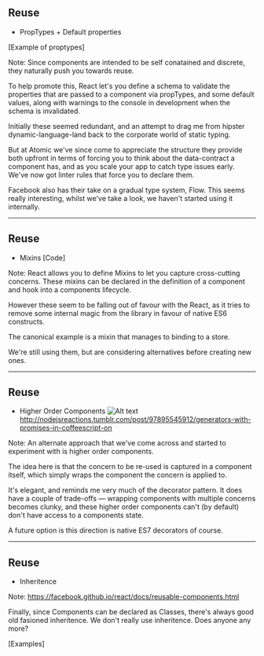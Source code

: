 ## Reuse
- PropTypes + Default properties

[Example of proptypes]

Note:
Since components are intended to be self conatained and discrete, they naturally push you towards reuse.

To help promote this, React let's you define a schema to validate the properties that are passed to a component via propTypes, and some default values, along with warnings to the console in development when the schema is invalidated.

Initially these seemed redundant, and an attempt to drag me from hipster dynamic-language-land back to the corporate world of static typing. 

But at Atomic we've since come to appreciate the structure they provide both upfront in terms of forcing you to think about the data-contract a component has, and as you scale your app to catch type issues early. We've now got linter rules that force you to declare them.

Facebook also has their take on a gradual type system, Flow. This seems really interesting, whilst we've take a look, we haven't started using it internally.

---

## Reuse
- Mixins
[Code]

Note:
React allows you to define Mixins to let you capture cross-cutting concerns. These mixins can be declared in the definition of a component and hook into  a components lifecycle. 

However these seem to be falling out of favour with the React, as it tries to remove some internal magic from the library in favour of native ES6 constructs. 

The canonical example is a mixin that manages to binding to a store.


We're still using them, but are considering alternatives before creating new ones.


---



## Reuse
- Higher Order Components
![Alt text](http://33.media.tumblr.com/95b9d8431394cee49db9d71d4b74a8f3/tumblr_mteojg2Xnu1qa0g7uo1_400.gif:large "Higher Order Components")
http://nodejsreactions.tumblr.com/post/97895545912/generators-with-promises-in-coffeescript-on

Note:
An alternate approach that we've come across and started to experiment with is higher order components.

The idea here is that the concern to be re-used is captured in a component itself, which simply wraps the component the concern is applied to.

It's elegant, and reminds me very much of the decorator pattern. It does have a couple of trade-offs — wrapping components with multiple concerns becomes clunky, and these higher order components can't (by default) don't have access to a components state.

A future option is this direction is native ES7 decorators of course.


---


## Reuse
- Inheritence

Note:
https://facebook.github.io/react/docs/reusable-components.html

Finally, since Components can be declared as Classes, there's always good old fasioned inheritence. We don't really use inheritence. Does anyone any more?

[Examples]
